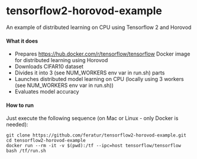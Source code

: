 # tensorflow2-horovod-example
An example of distributed learning on CPU using Tensorflow 2 and Horovod

#### What it does
* Prepares https://hub.docker.com/r/tensorflow/tensorflow Docker image for distributed learning using Horovod
* Downloads CIFAR10 dataset
* Divides it into 3 (see NUM_WORKERS env var in run.sh) parts
* Launches distributed model learning on CPU (locally using 3 workers (see NUM_WORKERS env var in run.sh))
* Evaluates model accuracy

#### How to run
Just execute the following sequence (on Mac or Linux - only Docker is needed):
```
git clone https://github.com/feratur/tensorflow2-horovod-example.git
cd tensorflow2-horovod-example
docker run --rm -it -v $(pwd):/tf --ipc=host tensorflow/tensorflow bash /tf/run.sh
```
